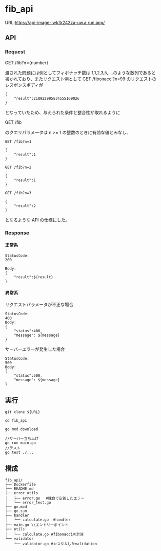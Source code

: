 # fib_api

URL:https://api-image-iwk3r242za-uw.a.run.app/

## API

### Request

GET /fib?n={number}

渡された問題には例としてフィボナッチ数は 1,1,2,3,5,....のような数列であると書かれており、またリクエスト例として
GET /fibonacci?n=99
のリクエストのレスポンスボディが

```
{
    "result":218922995834555169026
}
```

となっていたため、与えられた条件と整合性が取れるように

GET /fib

のクエリパラメータは n >= 1 の整数のときに有効な値とみなし、

```
GET /fib?n=1

{
    "result":1
}
```

```
GET /fib?n=2

{
    "result":1
}
```

```
GET /fib?n=3

{
    "result":2
}
```

となるような API の仕様にした。

### Response

#### 正常系

```
StatusCode:
200

Body:
{
    "result":${result}
}
```

#### 異常系

リクエストパラメータが不正な場合

```
StatusCode:
400
Body:
{
    "status":400,
    "message": ${message}
}
```

サーバーエラーが発生した場合

```
StatusCode:
500
Body:
{
    "status":500,
    "message": ${message}
}
```

## 実行

```
git clone ${URL}

cd fib_api

go mod download

//サーバー立ち上げ
go run main.go
//テスト
go test ./...
```

## 構成

```
fib_api/
├── Dockerfile
├── README.md
├── error_utils
│   ├── error.go 　#独自で定義したエラー
│   └── error_test.go
├── go.mod
├── go.sum
├── handler
│   └── calculate.go  #handler
├── main.go \\エントリーポイント
├── utils
│   └── calculate.go #fibonacciの計算
└── validator
    └── validator.go #カスタムしたvalidation
```
